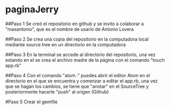 # paginaJerry

##Paso 1
Se creó el repositorio en github y se invito a colaborar a "maxantonio", que es el nombre de usario de Antonio Lovera

##Paso 2
Se crea una copia del repositorio en la computadora local mediante source tree en un directorio en la computadora

 ##Paso 3
 En la terminal se accede al directorio del repositorio, una vez estando en el se crea el archivo madre de la página con el comando "touch app.rb"

 ##Paso 4
 Con el comando "atom ." puedes abrir el editor Atom en el directorio en el que se encuentra y comenzar a editar el app.rb, una vez que se hagan los cambios, se tiene que "anotar" en el SourceTree y posteriormente hacerle "push" al origen (Github)

 #Paso 5
 Crear el gemfile  
